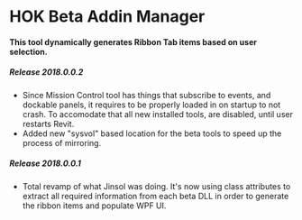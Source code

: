 # HOK Beta Addin Manager

#### This tool dynamically generates Ribbon Tab items based on user selection.

##### Release 2018.0.0.2

* Since Mission Control tool has things that subscribe to events, and dockable panels, it requires to be properly loaded in on startup
to not crash. To accomodate that all new installed tools, are disabled, until user restarts Revit. 
* Added new "sysvol" based location for the beta tools to speed up the process of mirroring. 

##### Release 2018.0.0.1

* Total revamp of what Jinsol was doing. It's now using class attributes to extract all required information from each beta DLL
in order to generate the ribbon items and populate WPF UI. 
